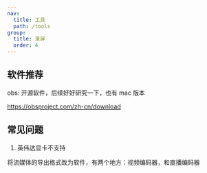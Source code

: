 ```yaml
---
nav:
  title: 工具
  path: /tools
group:
  title: 录屏
  order: 4
---
```


## 软件推荐

obs: 开源软件，后续好好研究一下，也有 mac 版本

<https://obsproject.com/zh-cn/download>

## 常见问题

1. 英伟达显卡不支持

将流媒体的导出格式改为软件，有两个地方：视频编码器，和直播编码器
